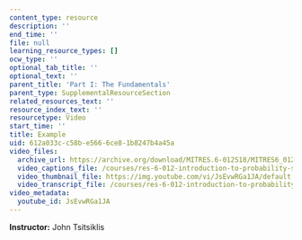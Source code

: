```yaml
---
content_type: resource
description: ''
end_time: ''
file: null
learning_resource_types: []
ocw_type: ''
optional_tab_title: ''
optional_text: ''
parent_title: 'Part I: The Fundamentals'
parent_type: SupplementalResourceSection
related_resources_text: ''
resource_index_text: ''
resourcetype: Video
start_time: ''
title: Example
uid: 612a033c-c58b-e566-6ce8-1b8247b4a45a
video_files:
  archive_url: https://archive.org/download/MITRES.6-012S18/MITRES6_012S18_L07-05_300k.mp4
  video_captions_file: /courses/res-6-012-introduction-to-probability-spring-2018/8db7cf1d3d415f29b42c659e06c553a5_JsEvwRGa1JA.vtt
  video_thumbnail_file: https://img.youtube.com/vi/JsEvwRGa1JA/default.jpg
  video_transcript_file: /courses/res-6-012-introduction-to-probability-spring-2018/ee34eaa6e2a4bb6eae3a393003a93c51_JsEvwRGa1JA.pdf
video_metadata:
  youtube_id: JsEvwRGa1JA
---
```


**Instructor:** John Tsitsiklis



